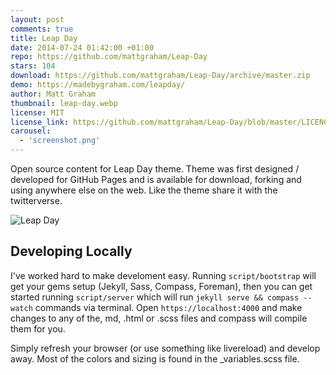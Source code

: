 ```yaml
---
layout: post
comments: true
title: Leap Day
date: 2014-07-24 01:42:00 +01:00
repo: https://github.com/mattgraham/Leap-Day
stars: 104
download: https://github.com/mattgraham/Leap-Day/archive/master.zip
demo: https://madebygraham.com/leapday/
author: Matt Graham
thumbnail: leap-day.webp
license: MIT
license_link: https://github.com/mattgraham/Leap-Day/blob/master/LICENCE
carousel:
  - 'screenshot.png'
---
```


Open source content for Leap Day theme. Theme was first designed / developed for GitHub Pages and is available for download, forking and using anywhere else on the web. Like the theme share it with the twitterverse.

![Leap Day](https://f.cl.ly/items/1q0h3r1C2g3u1c3O011S/Screen%20Shot%202012-12-25%20at%208.40.52%20AM.png)

## Developing Locally

I've worked hard to make develoment easy. Running `script/bootstrap` will get your gems setup (Jekyll, Sass, Compass, Foreman), then you can get started running `script/server` which will run `jekyll serve && compass --watch` commands via terminal. Open `https://localhost:4000` and make changes to any of the, md, .html or .scss files and compass will compile them for you.

Simply refresh your browser (or use something like livereload) and develop away. Most of the colors and sizing is found in the _variables.scss file.
